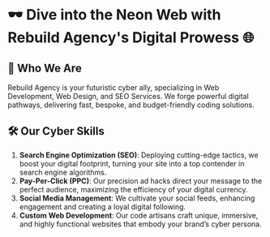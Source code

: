 # 🕶️ Dive into the Neon Web with Rebuild Agency's Digital Prowess 🌐

## 🔧 Who We Are
Rebuild Agency is your futuristic cyber ally, specializing in Web Development, Web Design, and SEO Services. We forge powerful digital pathways, delivering fast, bespoke, and budget-friendly coding solutions.

## 🛠️ Our Cyber Skills
1. **Search Engine Optimization (SEO)**: Deploying cutting-edge tactics, we boost your digital footprint, turning your site into a top contender in search engine algorithms.
2. **Pay-Per-Click (PPC)**: Our precision ad hacks direct your message to the perfect audience, maximizing the efficiency of your digital currency.
3. **Social Media Management**: We cultivate your social feeds, enhancing engagement and creating a loyal digital following.
4. **Custom Web Development**: Our code artisans craft unique, immersive, and highly functional websites that embody your brand’s cyber persona.
